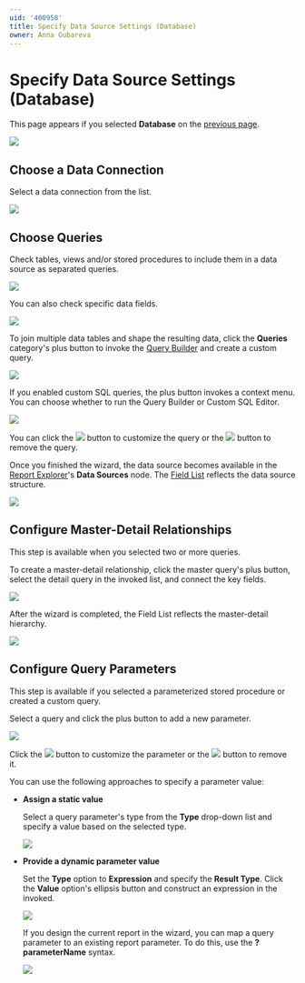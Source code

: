 ```yaml
---
uid: '400958'
title: Specify Data Source Settings (Database)
owner: Anna Gubareva
---
```

# Specify Data Source Settings (Database)

This page appears if you selected **Database** on the [previous page](select-data-source.md). 


![](../../../../../images/eurd-web-report-wizard-database-settings.png)


## Choose a Data Connection

Select a data connection from the list.

![](../../../../../images/eurd-web-report-wizard-choose-data-connection.png)

## Choose Queries

Check tables, views and/or stored procedures to include them in a data source as separated queries.

![](../../../../../images/eurd-web-report-wizard-choose-queries.png)

You can also check specific data fields.

![](../../../../../images/eurd-web-report-wizard-choose-data-fields.png)

To join multiple data tables and shape the resulting data, click the **Queries** category's plus button to invoke the [Query Builder](../../query-builder.md) and create a custom query.

![](../../../../../images/eurd-web-report-wizard-query-builder.png)

If you enabled custom SQL queries, the plus button invokes a context menu. You can choose whether to run the Query Builder or Custom SQL Editor.

![](../../../../../images/eurd-web-report-wizard-custom-query-menu.png)

You can click the ![](../../../../../images/eurd-web-report-wizard-edit-query-button.png) button to customize the query or the ![](../../../../../images/eurd-web-report-wizard-remove-query-button.png) button to remove the query.

Once you finished the wizard, the data source becomes available in the [Report Explorer](../../ui-panels/report-explorer.md)'s **Data Sources** node. The [Field List](../../ui-panels/field-list.md) reflects the data source structure.

![](../../../../../images/eurd-web-report-wizard-queries-result.png)

## Configure Master-Detail Relationships

This step is available when you selected two or more queries. 

To create a master-detail relationship, click the master query's plus button, select the detail query in the invoked list, and connect the key fields.

![](../../../../../images/eurd-web-report-wizard-master-detail-relationship.png)

After the wizard is completed, the Field List reflects the master-detail hierarchy.

![](../../../../../images/eurd-web-report-wizard-master-detail-result.png)

## Configure Query Parameters

This step is available if you selected a parameterized stored procedure or created a custom query.

Select a query and click the plus button to add a new parameter.

![](../../../../../images/eurd-web-report-wizard-query-parameters.png)

Click the ![](../../../../../images/eurd-web-report-wizard-edit-query-button.png) button to customize the parameter or the ![](../../../../../images/eurd-web-report-wizard-remove-query-button.png) button to remove it.

You can use the following approaches to specify a parameter value:

* **Assign a static value**

    Select a query parameter's type from the **Type** drop-down list and specify a value based on the selected type.

    ![](../../../../../images/eurd-web-report-wizard-parameter-static-value.png)

* **Provide a dynamic parameter value** 

    Set the **Type** option to **Expression** and specify the **Result Type**. Click the **Value** option's ellipsis button and construct an expression in the invoked.

    ![](../../../../../images/eurd-web-report-wizard-parameter-dynamic-value.png)

    If you design the current report in the wizard, you can map a query parameter to an existing report parameter. To do this, use the **?parameterName** syntax.

    ![](../../../../../images/eurd-web-report-wizard-parameter-mapping.png)
